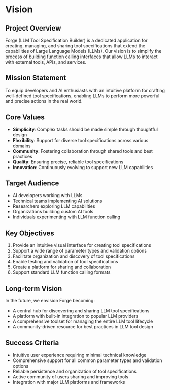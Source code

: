 # Vision

## Project Overview

Forge (LLM Tool Specification Builder) is a dedicated application for creating, managing, and sharing tool specifications that extend the capabilities of Large Language Models (LLMs). Our vision is to simplify the process of building function calling interfaces that allow LLMs to interact with external tools, APIs, and services.

## Mission Statement

To equip developers and AI enthusiasts with an intuitive platform for crafting well-defined tool specifications, enabling LLMs to perform more powerful and precise actions in the real world.

## Core Values

- **Simplicity**: Complex tasks should be made simple through thoughtful design
- **Flexibility**: Support for diverse tool specifications across various domains
- **Community**: Fostering collaboration through shared tools and best practices
- **Quality**: Ensuring precise, reliable tool specifications
- **Innovation**: Continuously evolving to support new LLM capabilities

## Target Audience

- AI developers working with LLMs
- Technical teams implementing AI solutions
- Researchers exploring LLM capabilities
- Organizations building custom AI tools
- Individuals experimenting with LLM function calling

## Key Objectives

1. Provide an intuitive visual interface for creating tool specifications
2. Support a wide range of parameter types and validation options
3. Facilitate organization and discovery of tool specifications
4. Enable testing and validation of tool specifications
5. Create a platform for sharing and collaboration
6. Support standard LLM function calling formats

## Long-term Vision

In the future, we envision Forge becoming:

- A central hub for discovering and sharing LLM tool specifications
- A platform with built-in integration to popular LLM providers
- A comprehensive toolset for managing the entire LLM tool lifecycle
- A community-driven resource for best practices in LLM tool design

## Success Criteria

- Intuitive user experience requiring minimal technical knowledge
- Comprehensive support for all common parameter types and validation options
- Reliable persistence and organization of tool specifications
- Active community of users sharing and improving tools
- Integration with major LLM platforms and frameworks
